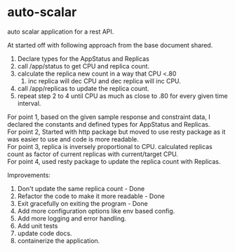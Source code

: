 # auto-scalar
auto scalar application for a rest API. 

At started off with following approach from the base document shared. 

1. Declare types for the AppStatus and Replicas
2. call /app/status to get CPU and replica count.
3. calculate the replica new count in a way that CPU <.80
   1. inc replica will dec CPU and dec replica will inc CPU.
4. call /app/replicas to update the replica count.
5. repeat step 2 to 4 until CPU as much as close to .80 for every given time interval.


For point 1, based on the given sample response and constraint data, I declared the constants and defined types for AppStatus and Replicas. </br> 
For point 2, Started with http package but moved to use resty package as it was easier to use and code is more readable. </br>
For point 3, replica is inversely proportional to CPU. calculated replicas count as factor of current replicas with current/target CPU. </br>
For point 4, used resty package to update the replica count with Replicas. </br>

Improvements:
   1. Don't update the same replica count - Done
   2. Refactor the code to make it more readable - Done
   3. Exit gracefully on exiting the program - Done
   4. Add more configuration options like env based config.
   5. Add more logging and error handling.
   6. Add unit tests 
   7. update code docs.
   8. containerize the application. 